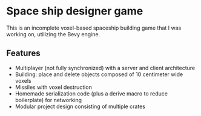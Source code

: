 # Space ship designer game
This is an incomplete voxel-based spaceship building game that I was working on, utilizing the Bevy engine.

## Features
- Multiplayer (not fully synchronized) with a server and client architecture
- Building: place and delete objects composed of 10 centimeter wide voxels
- Missiles with voxel destruction
- Homemade serialization code (plus a derive macro to reduce boilerplate) for networking
- Modular project design consisting of multiple crates
